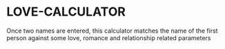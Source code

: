 # LOVE-CALCULATOR
 Once two names are entered, this calculator matches the name of the first person against some love, romance and relationship related parameters
